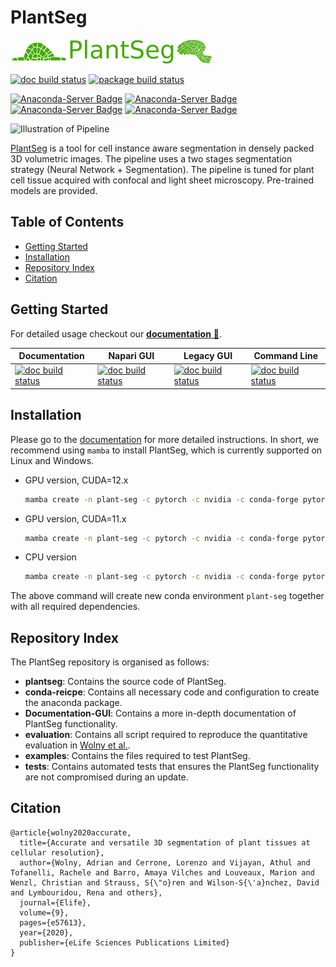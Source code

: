# PlantSeg  <!-- omit in toc -->

![alt text](docs/logos/logo.png)

[![doc build status](https://github.com/hci-unihd/plant-seg/actions/workflows/build-deploy-book.yml/badge.svg)](https://github.com/hci-unihd/plant-seg/actions/workflows/build-deploy-book.yml)
[![package build status](https://github.com/hci-unihd/plant-seg/actions/workflows/build-deploy-on-conda.yml/badge.svg)](https://github.com/hci-unihd/plant-seg/actions/workflows/build-deploy-on-conda.yml)

[![Anaconda-Server Badge](https://anaconda.org/conda-forge/plant-seg/badges/version.svg)](https://anaconda.org/conda-forge/plant-seg)
[![Anaconda-Server Badge](https://anaconda.org/conda-forge/plant-seg/badges/latest_release_date.svg)](https://anaconda.org/conda-forge/plant-seg)
[![Anaconda-Server Badge](https://anaconda.org/conda-forge/plant-seg/badges/downloads.svg)](https://anaconda.org/conda-forge/plant-seg)
[![Anaconda-Server Badge](https://anaconda.org/conda-forge/plant-seg/badges/license.svg)](https://anaconda.org/conda-forge/plant-seg)

![Illustration of Pipeline](../assets/images/main_figure_nologo.png)

[PlantSeg](plantseg) is a tool for cell instance aware segmentation in densely packed 3D volumetric images.
The pipeline uses a two stages segmentation strategy (Neural Network + Segmentation).
The pipeline is tuned for plant cell tissue acquired with confocal and light sheet microscopy.
Pre-trained models are provided.

## Table of Contents  <!-- omit in toc -->

* [Getting Started](#getting-started)
* [Installation](#installation)
* [Repository Index](#repository-index)
* [Citation](#citation)

## Getting Started

For detailed usage checkout our [**documentation** 📖](https://hci-unihd.github.io/plant-seg/).

| Documentation                                                                                                       | Napari GUI                                                                                                                                              | Legacy GUI                                                                                                                                          | Command Line                                                                                                                                     |
| ------------------------------------------------------------------------------------------------------------------- | ------------------------------------------------------------------------------------------------------------------------------------------------------- | --------------------------------------------------------------------------------------------------------------------------------------------------- | ------------------------------------------------------------------------------------------------------------------------------------------------ |
| [![doc build status](https://img.shields.io/badge/Documentation-Home-blue)](https://hci-unihd.github.io/plant-seg/) | [![doc build status](https://img.shields.io/badge/Documentation-GUI-blue)](https://hci-unihd.github.io/plant-seg/chapters/plantseg_interactive_napari/) | [![doc build status](https://img.shields.io/badge/Documentation-Lecagy-blue)](https://hci-unihd.github.io/plant-seg/chapters/plantseg_classic_gui/) | [![doc build status](https://img.shields.io/badge/Documentation-CLI-blue)](https://hci-unihd.github.io/plant-seg/chapters/plantseg_classic_cli/) |

## Installation

Please go to the [documentation](https://hci-unihd.github.io/plant-seg/chapters/getting_started/installation.html) for more detailed instructions. In short, we recommend using `mamba` to install PlantSeg, which is currently supported on Linux and Windows.

* GPU version, CUDA=12.x

    ```bash
    mamba create -n plant-seg -c pytorch -c nvidia -c conda-forge pytorch pytorch-cuda=12.1 pyqt plant-seg
    ```

* GPU version, CUDA=11.x

    ```bash
    mamba create -n plant-seg -c pytorch -c nvidia -c conda-forge pytorch pytorch-cuda=11.8 pyqt plant-seg
    ```

* CPU version

    ```bash
    mamba create -n plant-seg -c pytorch -c nvidia -c conda-forge pytorch cpuonly pyqt plant-seg
    ```

The above command will create new conda environment `plant-seg` together with all required dependencies.

## Repository Index

The PlantSeg repository is organised as follows:

* **plantseg**: Contains the source code of PlantSeg.
* **conda-reicpe**: Contains all necessary code and configuration to create the anaconda package.
* **Documentation-GUI**: Contains a more in-depth documentation of PlantSeg functionality.
* **evaluation**: Contains all script required to reproduce the quantitative evaluation in
[Wolny et al.](https://doi.org/10.7554/eLife.57613).
* **examples**: Contains the files required to test PlantSeg.
* **tests**: Contains automated tests that ensures the PlantSeg functionality are not compromised during an update.

## Citation

```text
@article{wolny2020accurate,
  title={Accurate and versatile 3D segmentation of plant tissues at cellular resolution},
  author={Wolny, Adrian and Cerrone, Lorenzo and Vijayan, Athul and Tofanelli, Rachele and Barro, Amaya Vilches and Louveaux, Marion and Wenzl, Christian and Strauss, S{\"o}ren and Wilson-S{\'a}nchez, David and Lymbouridou, Rena and others},
  journal={Elife},
  volume={9},
  pages={e57613},
  year={2020},
  publisher={eLife Sciences Publications Limited}
}
```
